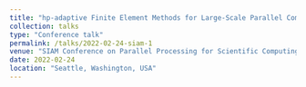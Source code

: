 ```yaml
---
title: "hp-adaptive Finite Element Methods for Large-Scale Parallel Computations"
collection: talks
type: "Conference talk"
permalink: /talks/2022-02-24-siam-1
venue: "SIAM Conference on Parallel Processing for Scientific Computing (PP22), Virtual"
date: 2022-02-24
location: "Seattle, Washington, USA"
---
```

